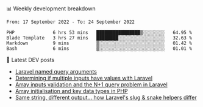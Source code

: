 📊 Weekly development breakdown
<!--START_SECTION:waka-->

```text
From: 17 September 2022 - To: 24 September 2022

PHP              6 hrs 53 mins   ████████████████▒░░░░░░░░   64.95 %
Blade Template   3 hrs 27 mins   ████████░░░░░░░░░░░░░░░░░   32.63 %
Markdown         9 mins          ▒░░░░░░░░░░░░░░░░░░░░░░░░   01.42 %
Bash             6 mins          ▒░░░░░░░░░░░░░░░░░░░░░░░░   01.01 %
```

<!--END_SECTION:waka-->

📕 Latest DEV posts
<!-- BLOG-POST-LIST:START -->
- [Laravel named query arguments](https://dev.to/michaelvickersuk/laravel-named-query-arguments-28kd)
- [Determining if multiple inputs have values with Laravel](https://dev.to/michaelvickersuk/determining-if-multiple-inputs-have-values-with-laravel-km6)
- [Array inputs validation and the N+1 query problem in Laravel](https://dev.to/michaelvickersuk/array-inputs-validation-and-the-n1-query-problem-in-laravel-2agb)
- [Array initialisation and key data types in PHP](https://dev.to/michaelvickersuk/array-initialisation-and-key-data-types-in-php-1e5b)
- [Same string, different output... how Laravel&#39;s slug &amp; snake helpers differ](https://dev.to/michaelvickersuk/same-string-different-output-how-laravels-slug-snake-helpers-differ-1ccj)
<!-- BLOG-POST-LIST:END -->
